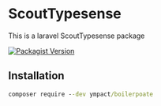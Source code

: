 # ScoutTypesense

This is a laravel ScoutTypesense package

[![Packagist Version](https://img.shields.io/packagist/v/ympact/boilplate)](https://packagist.org/packages/ympact/ScoutTypesense)

## Installation


```cmd
composer require --dev ympact/boilerpoate
```
